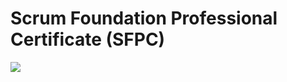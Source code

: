 # Scrum Foundation Professional Certificate (SFPC)

<img src="https://raw.githubusercontent.com/NewtonGaliza/Certificates/master/ScrumFoundationProfessionalCertificate.png">
